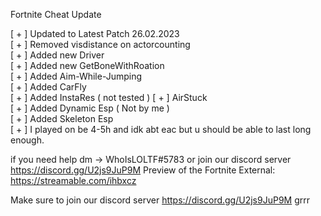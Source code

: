 Fortnite Cheat Update

[ + ] Updated to Latest Patch 26.02.2023                                                                                                                                 
[ + ] Removed visdistance on actorcounting                                                                                                                               
[ + ] Added new Driver                                                                                                                                                   
[ + ] Added new GetBoneWithRoation                                                                                                                              
[ + ] Added Aim-While-Jumping                                                                                                                             
[ + ] Added CarFly                                                                                                                                                     
[ + ] Added InstaRes ( not tested )                                                                                                                                      [ + ] AirStuck                                                                                                                                                           
[ + ] Added Dynamic Esp ( Not by me )                                                                                                                                     
[ + ] Added Skeleton Esp                                                                                                                                                 
[ + ] I played on be 4-5h and idk abt eac but u should be able to last long enough.

if you need help dm -> WhoIsLOLTF#5783 or join our discord server https://discord.gg/U2js9JuP9M Preview of the Fortnite External: https://streamable.com/ihbxcz

Make sure to join our discord server https://discord.gg/U2js9JuP9M grrr

